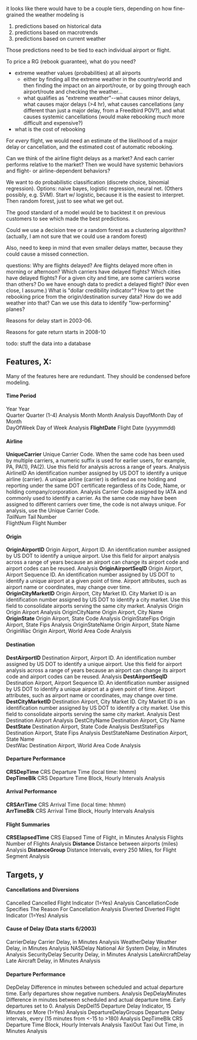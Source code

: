 it looks like there would have to be a couple tiers, depending on how fine-grained the weather modeling is

1) predictions based on historical data
2) predictions based on macrotrends
3) predictions based on current weather

Those predictions need to be tied to each individual airport or flight.


To price a RG (rebook guarantee), what do you need?
* extreme weather values (probabilities) at all airports 
  - either by finding all the extreme weather in the country/world and then finding the impact on an airport/route, or by going through each airport/route and checking the weather...
  - what qualifies as "extreme weather"--what causes minor delays, what causes major delays (>4 hr), what causes cancellations (any different than just a major delay, from a Freedbird POV?), and what causes systemic cancellations (would make rebooking *much* more difficult and expensive?)
* what is the cost of rebooking

For *every* flight, we would need an estimate of the likelihood of a major delay or cancellation, and the estimated cost of automatic rebooking.


Can we think of the airline flight delays as a market? And each carrier performs relative to the market? Then we would have systemic behaviors and flight- or airline-dependent behaviors?


We want to do probabilistic classification (discrete choice, binomial regression). Options: naive bayes, logistic regression, neural net. (Others possibly, e.g. SVM). Start w/ logistic, because it is the easiest to interpret. Then random forest, just to see what we get out.


The good standard of a model  would be to backtest it on previous customers to see which made the best predictions.

Could we use a decision tree or a random forest as a clustering algorithm? (actually, I am not sure that we could use a random forest)

Also, need to keep in mind that even smaller delays matter, because they could cause a missed connection.

questions:
Why are flights delayed?
Are flights delayed more often in morning or afternoon?
Which carriers have delayed flights?
Which cities have delayed flights?
For a given city and time, are some carriers worse than others?
Do we have enough data to predict a delayed flight? (Nor even close, I assume.)
What is "dollar credibility indicator"?
How to get the rebooking price from the origin/destination survey data?
How do we add weather into that?
Can we use this data to identify "low-performing" planes?


Reasons for delay start in 2003-06.

Reasons for gate return starts in 2008-10


todo:
stuff the data into a database



## Features, X:
Many of the features here are redundant. They should be condensed before modeling.

#### Time Period
Year  Year   
Quarter Quarter (1-4) Analysis
Month Month Analysis
DayofMonth  Day of Month   
DayOfWeek Day of Week Analysis
**FlightDate**  Flight Date (yyyymmdd)

#### Airline
**UniqueCarrier** Unique Carrier Code. When the same code has been used by multiple carriers, a numeric suffix is used for earlier users, for example, PA, PA(1), PA(2). Use this field for analysis across a range of years. Analysis
AirlineID An identification number assigned by US DOT to identify a unique airline (carrier). A unique airline (carrier) is defined as one holding and reporting under the same DOT certificate regardless of its Code, Name, or holding company/corporation. Analysis
Carrier Code assigned by IATA and commonly used to identify a carrier. As the same code may have been assigned to different carriers over time, the code is not always unique. For analysis, use the Unique Carrier Code.  
*TailNum* Tail Number  
FlightNum Flight Number  

#### Origin
**OriginAirportID** Origin Airport, Airport ID. An identification number assigned by US DOT to identify a unique airport. Use this field for airport analysis across a range of years because an airport can change its airport code and airport codes can be reused. Analysis
**OriginAirportSeqID**  Origin Airport, Airport Sequence ID. An identification number assigned by US DOT to identify a unique airport at a given point of time. Airport attributes, such as airport name or coordinates, may change over time.   
**OriginCityMarketID**  Origin Airport, City Market ID. City Market ID is an identification number assigned by US DOT to identify a city market. Use this field to consolidate airports serving the same city market. Analysis
Origin  Origin Airport  Analysis
OriginCityName  Origin Airport, City Name  
**OriginState** Origin Airport, State Code  Analysis
OriginStateFips Origin Airport, State Fips  Analysis
OriginStateName Origin Airport, State Name   
OriginWac Origin Airport, World Area Code Analysis

#### Destination
**DestAirportID** Destination Airport, Airport ID. An identification number assigned by US DOT to identify a unique airport. Use this field for airport analysis across a range of years because an airport can change its airport code and airport codes can be reused.  Analysis
**DestAirportSeqID**  Destination Airport, Airport Sequence ID. An identification number assigned by US DOT to identify a unique airport at a given point of time. Airport attributes, such as airport name or coordinates, may change over time.  
**DestCityMarketID**  Destination Airport, City Market ID. City Market ID is an identification number assigned by US DOT to identify a city market. Use this field to consolidate airports serving the same city market.  Analysis
Dest  Destination Airport Analysis
DestCityName  Destination Airport, City Name   
**DestState** Destination Airport, State Code Analysis
DestStateFips Destination Airport, State Fips Analysis
DestStateName Destination Airport, State Name  
DestWac Destination Airport, World Area Code  Analysis

#### Departure Performance
**CRSDepTime**  CRS Departure Time (local time: hhmm)  
**DepTimeBlk**  CRS Departure Time Block, Hourly Intervals  Analysis

#### Arrival Performance
**CRSArrTime**  CRS Arrival Time (local time: hhmm)  
**ArrTimeBlk**  CRS Arrival Time Block, Hourly Intervals  Analysis

#### Flight Summaries
**CRSElapsedTime**  CRS Elapsed Time of Flight, in Minutes  Analysis
Flights Number of Flights Analysis
**Distance**  Distance between airports (miles) Analysis
**DistanceGroup** Distance Intervals, every 250 Miles, for Flight Segment Analysis

## Targets, y
#### Cancellations and Diversions
Cancelled Cancelled Flight Indicator (1=Yes)  Analysis
CancellationCode  Specifies The Reason For Cancellation Analysis
Diverted  Diverted Flight Indicator (1=Yes) Analysis

#### Cause of Delay (Data starts 6/2003)
CarrierDelay  Carrier Delay, in Minutes Analysis
WeatherDelay  Weather Delay, in Minutes Analysis
NASDelay  National Air System Delay, in Minutes Analysis
SecurityDelay Security Delay, in Minutes  Analysis
LateAircraftDelay Late Aircraft Delay, in Minutes Analysis

#### Departure Performance
DepDelay  Difference in minutes between scheduled and actual departure time. Early departures show negative numbers.  Analysis
DepDelayMinutes Difference in minutes between scheduled and actual departure time. Early departures set to 0. Analysis
DepDel15  Departure Delay Indicator, 15 Minutes or More (1=Yes) Analysis
DepartureDelayGroups  Departure Delay intervals, every (15 minutes from <-15 to >180) Analysis
DepTimeBlk  CRS Departure Time Block, Hourly Intervals  Analysis
TaxiOut Taxi Out Time, in Minutes Analysis
